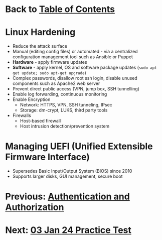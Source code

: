 # Back to [Table of Contents](/README.md)
# Linux Hardening
* Reduce the attack surface
* Manual (editing config files) or automated - via a centralized configuration management tool such as Ansible or Puppet
* **Hardware** - apply firmware updates
* **Software** - apply kernel, OS and software package updates (`sudo apt get update; sudo apt-get upgrade`)
* Complex passwords, disallow root ssh login, disable unused components such as Apache2 web server
* Prevent direct public access (VPN, jump box, SSH tunnelling)
* Enable log forwarding, continuous monitoring
* Enable Encryption
	* Network: HTTPS, VPN, SSH tunneling, IPsec
	* Storage: dm-crypt, LUKS, third party tools
* Firewalls
	* Host-based firewall
	* Host intrusion detection/prevention system

# Managing UEFI (Unified Extensible Firmware Interface)
* Supersedes Basic Input/Output System (BIOS) since 2010
* Supports larger disks, GUI management, secure boot

# Previous: [Authentication and Authorization](Authentication%20and%20Authorization.md)
# Next: [03 Jan 24 Practice Test](03%20Jan%2024%20Practice%20Test.md)